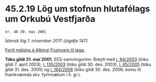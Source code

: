 # 45.2.19 Lög um stofnun hlutafélags um Orkubú Vestfjarða

`nr. 40 30. maí 2001`

_Íslensk lög 1. nóvember 2017 (útgáfa 147)._

[Ferill málsins á Alþingi](https://www.althingi.is/thingstorf/thingmalalistar-eftir-thingum/ferill/?ltg=126&mnr=480)
[Frumvarp til laga.](https://www.althingi.is/altext/126/s/0766.html)

**Tóku gildi 31. maí 2001.**
EES-samningurinn:
Breytt með
[l. 64/2003](https://althingi.is/altext/stjt/2003.064.html) (tóku gildi 7. apríl 2003),
[l. 135/2003](https://althingi.is/altext/stjt/2003.135.html) (tóku gildi 30. des. 2003),
[l. 65/2005](https://althingi.is/altext/stjt/2005.065.html) (tóku gildi 31. des. 2005) og
[l. 164/2006](https://althingi.is/altext/stjt/2006.164.html) (tóku gildi 30. des. 2006; komu til framkvæmda skv. fyrirmælum í 5. gr.).



